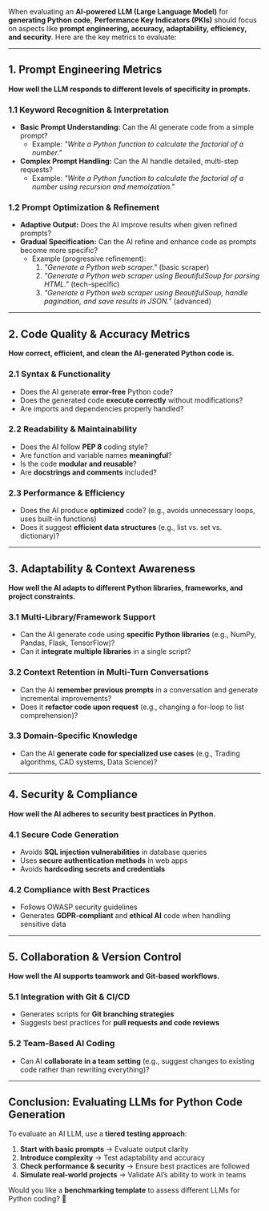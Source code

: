 When evaluating an **AI-powered LLM (Large Language Model)** for **generating Python code**, **Performance Key Indicators (PKIs)** should focus on aspects like **prompt engineering, accuracy, adaptability, efficiency, and security**. Here are the key metrics to evaluate:

---

## **1. Prompt Engineering Metrics**  
**How well the LLM responds to different levels of specificity in prompts.**  

### **1.1 Keyword Recognition & Interpretation**  
- **Basic Prompt Understanding:** Can the AI generate code from a simple prompt?  
  - Example: *"Write a Python function to calculate the factorial of a number."*  
- **Complex Prompt Handling:** Can the AI handle detailed, multi-step requests?  
  - Example: *"Write a Python function to calculate the factorial of a number using recursion and memoization."*  

### **1.2 Prompt Optimization & Refinement**  
- **Adaptive Output:** Does the AI improve results when given refined prompts?  
- **Gradual Specification:** Can the AI refine and enhance code as prompts become more specific?  
  - Example (progressive refinement):  
    1. *"Generate a Python web scraper."* (basic scraper)  
    2. *"Generate a Python web scraper using BeautifulSoup for parsing HTML."* (tech-specific)  
    3. *"Generate a Python web scraper using BeautifulSoup, handle pagination, and save results in JSON."* (advanced)

---

## **2. Code Quality & Accuracy Metrics**  
**How correct, efficient, and clean the AI-generated Python code is.**  

### **2.1 Syntax & Functionality**  
- Does the AI generate **error-free** Python code?  
- Does the generated code **execute correctly** without modifications?  
- Are imports and dependencies properly handled?  

### **2.2 Readability & Maintainability**  
- Does the AI follow **PEP 8** coding style?  
- Are function and variable names **meaningful**?  
- Is the code **modular and reusable**?  
- Are **docstrings and comments** included?  

### **2.3 Performance & Efficiency**  
- Does the AI produce **optimized** code? (e.g., avoids unnecessary loops, uses built-in functions)  
- Does it suggest **efficient data structures** (e.g., list vs. set vs. dictionary)?  

---

## **3. Adaptability & Context Awareness**  
**How well the AI adapts to different Python libraries, frameworks, and project constraints.**  

### **3.1 Multi-Library/Framework Support**  
- Can the AI generate code using **specific Python libraries** (e.g., NumPy, Pandas, Flask, TensorFlow)?  
- Can it **integrate multiple libraries** in a single script?  

### **3.2 Context Retention in Multi-Turn Conversations**  
- Can the AI **remember previous prompts** in a conversation and generate incremental improvements?  
- Does it **refactor code upon request** (e.g., changing a for-loop to list comprehension)?  

### **3.3 Domain-Specific Knowledge**  
- Can the AI **generate code for specialized use cases** (e.g., Trading algorithms, CAD systems, Data Science)?  

---

## **4. Security & Compliance**  
**How well the AI adheres to security best practices in Python.**  

### **4.1 Secure Code Generation**  
- Avoids **SQL injection vulnerabilities** in database queries  
- Uses **secure authentication methods** in web apps  
- Avoids **hardcoding secrets and credentials**  

### **4.2 Compliance with Best Practices**  
- Follows OWASP security guidelines  
- Generates **GDPR-compliant** and **ethical AI** code when handling sensitive data  

---

## **5. Collaboration & Version Control**  
**How well the AI supports teamwork and Git-based workflows.**  

### **5.1 Integration with Git & CI/CD**  
- Generates scripts for **Git branching strategies**  
- Suggests best practices for **pull requests and code reviews**  

### **5.2 Team-Based AI Coding**  
- Can AI **collaborate in a team setting** (e.g., suggest changes to existing code rather than rewriting everything)?  

---

## **Conclusion: Evaluating LLMs for Python Code Generation**  
To evaluate an AI LLM, use a **tiered testing approach**:  
1. **Start with basic prompts** → Evaluate output clarity  
2. **Introduce complexity** → Test adaptability and accuracy  
3. **Check performance & security** → Ensure best practices are followed  
4. **Simulate real-world projects** → Validate AI’s ability to work in teams  

Would you like a **benchmarking template** to assess different LLMs for Python coding? 🚀